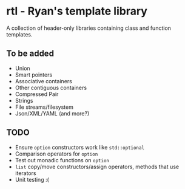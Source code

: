# rtl - Ryan's template library

A collection of header-only libraries containing class and function templates.

## To be added
* Union
* Smart pointers
* Associative containers
* Other contiguous containers
* Compressed Pair
* Strings
* File streams/filesystem
* Json/XML/YAML (and more?)

## TODO
* Ensure `option` constructors work like `std::optional`
* Comparison operators for `option`
* Test out monadic functions on `option`
* `list` copy/move constructors/assign operators, methods that use iterators
* Unit testing :(

